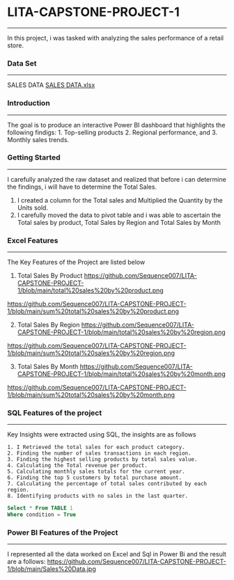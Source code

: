 # LITA-CAPSTONE-PROJECT-1
---
In this project, i was tasked with analyzing the sales performance of a retail store.

### Data Set
----
SALES DATA
[SALES DATA.xlsx](https://github.com/user-attachments/files/17633907/SALES.DATA.xlsx)

### Introduction
---
The goal is to produce an interactive Power BI dashboard that highlights the following findigs:
    1. Top-selling products
    2. Regional performance, and 
    3. Monthly sales trends.

### Getting Started
---
I carefully analyzed the raw dataset and realized that before i can determine the findings, i will have to determine the Total Sales.
  1. I created a column for the Total sales and Multiplied the Quantity by the Units sold.
  2. I carefully moved the data to pivot table and i was able to ascertain the Total sales by product, Total Sales by Region and Total Sales by Month

### Excel Features
---
The Key Features of the Project are listed below
  1. Total Sales By Product
https://github.com/Sequence007/LITA-CAPSTONE-PROJECT-1/blob/main/total%20sales%20by%20product.png

https://github.com/Sequence007/LITA-CAPSTONE-PROJECT-1/blob/main/sum%20total%20sales%20by%20product.png
  
  2. Total Sales By Region
https://github.com/Sequence007/LITA-CAPSTONE-PROJECT-1/blob/main/total%20sales%20by%20region.png

https://github.com/Sequence007/LITA-CAPSTONE-PROJECT-1/blob/main/sum%20total%20sales%20by%20region.png

  3. Total Sales By Month
https://github.com/Sequence007/LITA-CAPSTONE-PROJECT-1/blob/main/total%20sales%20by%20month.png

https://github.com/Sequence007/LITA-CAPSTONE-PROJECT-1/blob/main/sum%20total%20sales%20by%20month.png

### SQL Features of the project
---
Key Insights were extracted using SQL, the insights are as follows

    1. I Retrieved the total sales for each product category.
    2. Finding the number of sales transactions in each region.
    3. Finding the highest selling products by total sales value.
    4. Calculating the Total revenue per product.
    5. Calculating monthly sales totals for the current year.
    6. Finding the top 5 customers by total purchase amount.
    7. Calculating the percentage of total sales contributed by each region.
    8. Identifying products with no sales in the last quarter.

```SQL
Select * From TABLE 1
Where condition = True
```
### Power BI Features of the Project
---
I represented all the data worked on Excel and Sql in Power Bi and the result are a follows:
https://github.com/Sequence007/LITA-CAPSTONE-PROJECT-1/blob/main/Sales%20Data.jpg


